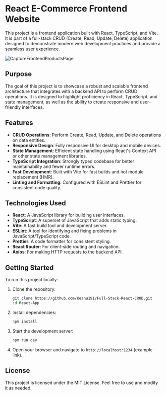 # React E-Commerce Frontend Website

This project is a frontend application built with React, TypeScript, and Vite. It is part of a full-stack CRUD (Create, Read, Update, Delete) application designed to demonstrate modern web development practices and provide a seamless user experience.


![CaptureFrontendProductsPage](https://i.imgur.com/NCmymDa.png)


## Purpose

The goal of this project is to showcase a robust and scalable frontend architecture that integrates with a backend API to perform CRUD operations. It is designed to highlight proficiency in React, TypeScript, and state management, as well as the ability to create responsive and user-friendly interfaces.

## Features

- **CRUD Operations**: Perform Create, Read, Update, and Delete operations on data entities.
- **Responsive Design**: Fully responsive UI for desktop and mobile devices.
- **State Management**: Efficient state handling using React's Context API or other state management libraries.
- **TypeScript Integration**: Strongly typed codebase for better maintainability and fewer runtime errors.
- **Fast Development**: Built with Vite for fast builds and hot module replacement (HMR).
- **Linting and Formatting**: Configured with ESLint and Prettier for consistent code quality.

## Technologies Used

- **React**: A JavaScript library for building user interfaces.
- **TypeScript**: A superset of JavaScript that adds static typing.
- **Vite**: A fast build tool and development server.
- **ESLint**: A tool for identifying and fixing problems in JavaScript/TypeScript code.
- **Prettier**: A code formatter for consistent styling.
- **React Router**: For client-side routing and navigation.
- **Axios**: For making HTTP requests to the backend API.

## Getting Started

To run this project locally:

1. Clone the repository:
   ```bash
   git clone https://github.com/Keanu191/Full-Stack-React-CRUD.git
   cd React-App
   ```

2. Install dependencies:
   ```bash
   npm install
   ```

3. Start the development server:
   ```bash
   npm run dev
   ```

4. Open your browser and navigate to `http://localhost:1234` (example link).


## License

This project is licensed under the MIT License. Feel free to use and modify it as needed.
